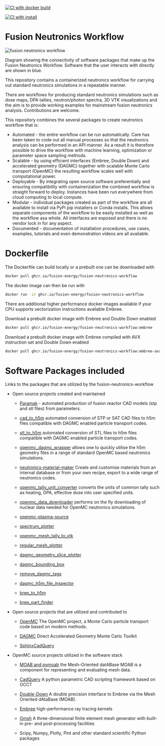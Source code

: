 [![CI with docker build](https://github.com/fusion-energy/fusion_neutronics_workflow/actions/workflows/ci_with_docker_build.yml/badge.svg)](https://github.com/fusion-energy/fusion_neutronics_workflow/actions/workflows/ci_with_docker_build.yml)

[![CI with install](https://github.com/fusion-energy/fusion_neutronics_workflow/actions/workflows/ci_with_install.yml/badge.svg)](https://github.com/fusion-energy/fusion_neutronics_workflow/actions/workflows/ci_with_install.yml)

<!-- [![docker-publish-release](https://github.com/fusion-energy/fusion_neutronics_workflow/actions/workflows/docker_publish.yml/badge.svg)](https://github.com/fusion-energy/fusion_neutronics_workflow/actions/workflows/docker_publish.yml) -->


# Fusion Neutronics Workflow

![fusion neutronics workflow](https://user-images.githubusercontent.com/8583900/150701623-29fbf50b-0203-4818-b318-2f3a996e1db7.png)

Diagram showing the connectivity of software packages that make up the Fusion
Neutronics Workflow. Software that the user interacts with directly are shown
in blue.

This repository contains a containerized neutronics workflow for carrying out
standard neutronics simulations in a repeatable manner.

There are workflows for producing standard neutronics simulations such as dose
maps, DPA tallies, neutron/photon spectra, 3D VTK visualizations and the aim is
to provide working examples for mainstream fusion neutronics analysis.
Contributions are welcome.

This repository combines the several packages to create neutronics workflow
that is:

- Automated - the entire workflow can be run automatically. Care has been taken
    to code out all manual processes so that the neutronics analysis can be
    performed in an API manner. As a result it is therefore possible to drive
    the workflow with machine learning, optimization or parameter space sampling methods.
- Scalable - by using efficient interfaces (Embree, Double Down) and
    accelerated geometry (DAGMC) together with scalable Monte Carlo transport
    (OpenMC) the resulting workflow scales well with computational power.
- Deployable - By integrating open source software preferentially and ensuring
    compatibility with containerization the combined workflow is straight
    forward to deploy. Instances have been run everywhere from cloud computing
    to local compute.
- Modular - individual packages created as part of the workflow are all
    available to install via PyPi pip installers or Conda installs. This allows
    separate components of the workflow to be easily installed as well as the
    workflow asa  whole. All interfaces are exposed and there is no vendor lock
    in for any aspect.
- Documented - documentation of installation procedures, use cases, examples,
    tutorials and even demonstration videos are all available.

# Dockerfile

The Dockerfile can build locally or a prebuilt one can be downloaded with
```bash
docker pull ghcr.io/fusion-energy/fusion-neutronics-workflow
```

The docker image can then be run with
```bash
docker run -it ghcr.io/fusion-energy/fusion-neutronics-workflow
```

There are additional higher performance docker images available if your CPU
supports vectorization instructions available Embree.

Download a prebuilt docker image with Embree and Double Down enabled
```bash
docker pull ghcr.io/fusion-energy/fusion-neutronics-workflow:embree
```

Download a prebuilt docker image with Embree compiled with AVX instruction set and Double Down enabled
```bash
docker pull ghcr.io/fusion-energy/fusion-neutronics-workflow:embree-avx
```

# Software Packages included

Links to the packages that are utilized by the fusion-neutronics-workflow

* Open source projects created and maintained

    * [Paramak](https://github.com/fusion-energy/openmc_data_downloader) -
    automated production of fusion reactor CAD models (stp and stl files) from
    parameters.

    * [cad_to_h5m](https://github.com/fusion-energy/cad_to_h5m) automated
    conversion of STP or SAT CAD files to h5m files compatible with DAGMC
    enabled particle transport codes.

    * [stl_to_h5m](https://github.com/fusion-energy/stl_to_h5m) automated
    conversion of STL files to h5m files compatible with DAGMC enabled
    particle transport codes.

    * [openmc_dagmc_wrapper](https://github.com/fusion-energy/openmc-dagmc-wrapper)
    allows one to quickly utilise the h5m geometry files in a range of
    standard OpenMC based neutronics simulations.

    * [neutronics-material-maker](https://github.com/fusion-energy/neutronics_material_maker)
    Create and customise materials from an internal database or from your own
    recipe, export to a wide range of neutronics codes.

    * [openmc_tally_unit_converter](https://github.com/openmc-data-storage/openmc_tally_unit_converter) converts the units of common tally such as
    heating, DPA, effective dose into user specified units. 

    * [openmc_data_downloader](https://github.com/openmc-data-storage/openmc_data_downloader) performs on the fly downloading of nuclear data
    needed for OpenMC neutronics simulations.

    * [openmc-plasma-source](https://github.com/fusion-energy/openmc-plasma-source/)

    * [spectrum_plotter](https://github.com/fusion-energy/spectrum_plotter)

    * [openmc_mesh_tally_to_vtk](https://github.com/fusion-energy/openmc_mesh_tally_to_vtk)

    * [regular_mesh_plotter](https://github.com/fusion-energy/regular_mesh_plotter)

    * [dagmc_geometry_slice_plotter](https://github.com/fusion-energy/dagmc_geometry_slice_plotter)

    * [dagmc_bounding_box](https://github.com/fusion-energy/dagmc_bounding_box)

    * [remove_dagmc_tags](https://github.com/svalinn/remove_dagmc_tags)

    * [dagmc_h5m_file_inspector](https://github.com/fusion-energy/dagmc_h5m_file_inspector)

    * [brep_to_h5m](https://github.com/fusion-energy/brep_to_h5m)

    * [brep_part_finder](https://github.com/fusion-energy/brep_part_finder)

* Open source projects that are utilized and contributed to

    * [OpenMC](https://github.com/openmc-dev/openmc) The OpenMC project, a
    Monte Carlo particle transport code based on modern methods.

    * [DAGMC](https://github.com/svalinn/DAGMC) Direct Accelerated Geometry
    Monte Carlo Toolkit

    * [SphinxCadQuery](https://github.com/CadQuery/sphinxcadquery)


* OpenMC source projects utilized in the software stack

    * [MOAB and pymoab](https://github.com/svalinn/Cubit-plugin/) the
      Mesh-Oriented datABase MOAB is a component for representing and evaluating
      mesh data.

    * [CadQuery](https://github.com/cadquery/cadquery) A python parametric CAD
      scripting framework based on OCCT 

    * [Double-Down](https://github.com/pshriwise/double-down) A double precision 
       interface to Embree via the Mesh Oriented dAtaBase (MOAB). 

    * [Embree](https://github.com/embree/embree) high-performance ray tracing
       kernels
    
    * [Gmsh](https://gitlab.onelab.info/gmsh/gmsh) A three-dimensional finite
       element mesh generator with built-in pre- and post-processing facilities
    
    * Scipy, Numpy, Plotly, Pint and other standard scientific Python packages
